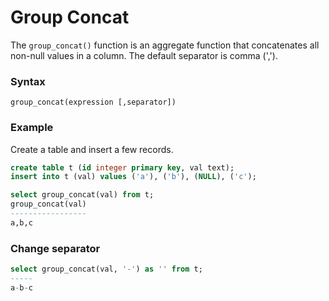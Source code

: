 # Group Concat

The `group_concat()` function is an aggregate function that concatenates all non-null values in a column. The default separator is comma (',').

### Syntax
`group_concat(expression [,separator])`

### Example
Create a table and insert a few records.

```sql
create table t (id integer primary key, val text);
insert into t (val) values ('a'), ('b'), (NULL), ('c');

select group_concat(val) from t;
group_concat(val)
-----------------
a,b,c
```

### Change separator
```sql
select group_concat(val, '-') as '' from t;
-----
a-b-c
```

